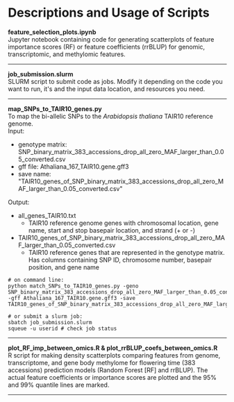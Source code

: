# Descriptions and Usage of Scripts
__feature_selection_plots.ipynb__<br />
Jupyter notebook containing code for generating scatterplots of feature importance scores (RF) or feature coefficients (rrBLUP) for genomic, transcriptomic, and methylomic features.
***
__job_submission.slurm__<br />
SLURM script to submit code as jobs. Modify it depending on the code you want to run, it's and the input data location, and resources you need.
***
__map_SNPs_to_TAIR10_genes.py__<br />
To map the bi-allelic SNPs to the *Arabidopsis thaliana* TAIR10 reference genome.<br />
Input:
- genotype matrix: SNP_binary_matrix_383_accessions_drop_all_zero_MAF_larger_than_0.05_converted.csv 
- gff file: Athaliana_167_TAIR10.gene.gff3
- save name: "TAIR10_genes_of_SNP_binary_matrix_383_accessions_drop_all_zero_MAF_larger_than_0.05_converted.csv"

Output:
- all_genes_TAIR10.txt
    - TAIR10 reference genome genes with chromosomal location, gene name, start and stop basepair location, and strand (+ or -)
- TAIR10_genes_of_SNP_binary_matrix_383_accessions_drop_all_zero_MAF_larger_than_0.05_converted.csv
    - TAIR10 reference genes that are represented in the genotype matrix. Has columns containing SNP ID, chromosome number, basepair position, and gene name
```
# on command line:
python match_SNPs_to_TAIR10_genes.py -geno SNP_binary_matrix_383_accessions_drop_all_zero_MAF_larger_than_0.05_converted.csv -gff Athaliana_167_TAIR10.gene.gff3 -save TAIR10_genes_of_SNP_binary_matrix_383_accessions_drop_all_zero_MAF_larger_than_0.05_converted.csv 

# or submit a slurm job:
sbatch job_submission.slurm
squeue -u userid # check job status
```
***
__plot_RF_imp_between_omics.R & plot_rrBLUP_coefs_between_omics.R__<br />
R script for making density scatterplots comparing features from genome, transcriptome, and gene body methylome for flowering time (383 accessions) prediction models (Random Forest [RF] and rrBLUP). The actual feature coefficients or importance scores are plotted and the 95% and 99% quantile lines are marked.
***
